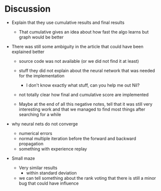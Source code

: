 # Discussion

* Explain that they use cumulative results and final results
    - That cumulative gives an idea about how fast the algo learns but graph would be better


* There was still some ambiguity in the article that could have been explained better
    - source code was not available (or we did not find it at least)
    - stuff they did not explain about the neural network that was needed for the implementation
        + I don't know exactly what stuff, can you help me out Nil?
    - not totally clear how final and cumulative score are implemented
    
    - Maybe at the end of all this negative notes, tell that it was still very interesting work and that we managed to find most things after searching for a while
    
* why neural nets do not converge
    - numerical errors
    - normal multiple iteration before the forward and backward propagation
    - something with experience replay
    
* Small maze
    - Very similar results
        + within standard deviation
    - we can tell something about the rank voting that there is still a minor bug that could have influence 